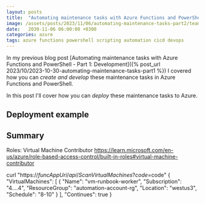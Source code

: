 ```yaml
---
layout: posts
title:  "Automating maintenance tasks with Azure Functions and PowerShell - Part 2: Deployment"
image: /assets/posts/2023/11/06/automating-maintenance-tasks-part2/teams.png
date:   2030-11-06 06:00:00 +0300
categories: azure
tags: azure functions powershell scripting automation cicd devops
---
```

In my previous blog post [Automating maintenance tasks with Azure Functions and PowerShell - Part 1: Development]({% post_url 2023/10/2023-10-30-automating-maintenance-tasks-part1 %})
I covered how you can _create and develop_ these maintenance tasks in Azure Functions and PowerShell.

In this post I'll cover how you can _deploy_ these maintenance tasks to Azure.

## Deployment example

## Summary


Roles:
Virtual Machine Contributor
https://learn.microsoft.com/en-us/azure/role-based-access-control/built-in-roles#virtual-machine-contributor

curl "https://$funcAppUri/api/ScanVirtualMachines?code=$code"
{
  "VirtualMachines": [
    {
      "Name": "vm-runbook-worker",
      "Subscription": "4....4",
      "ResourceGroup": "automation-account-rg",
      "Location": "westus3",
      "Schedule": "8-10"
    }
  ],
  "Continues": true
}
